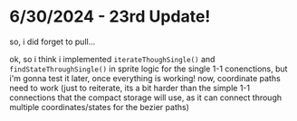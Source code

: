 # 6/30/2024 - 23rd Update!

so, i did forget to pull...

ok, so i think i implemented `iterateThoughSingle()` and `findStateThroughSingle()` in sprite logic for the single 1-1 conenctions, but i'm gonna test it later, once everything is working! now, coordinate paths need to work (just to reiterate, its a bit harder than the simple 1-1 connections that the compact storage will use, as it can connect through multiple coordinates/states for the bezier paths)
